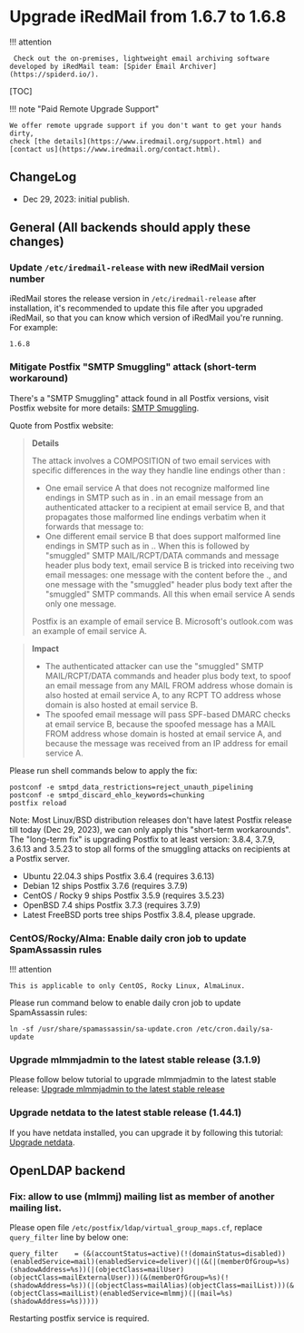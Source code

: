 # Upgrade iRedMail from 1.6.7 to 1.6.8

!!! attention

	 Check out the on-premises, lightweight email archiving software developed by iRedMail team: [Spider Email Archiver](https://spiderd.io/).

[TOC]

!!! note "Paid Remote Upgrade Support"

    We offer remote upgrade support if you don't want to get your hands dirty,
    check [the details](https://www.iredmail.org/support.html) and
    [contact us](https://www.iredmail.org/contact.html).

## ChangeLog

- Dec 29, 2023: initial publish.

## General (All backends should apply these changes)

### Update `/etc/iredmail-release` with new iRedMail version number

iRedMail stores the release version in `/etc/iredmail-release` after
installation, it's recommended to update this file after you upgraded iRedMail,
so that you can know which version of iRedMail you're running. For example:

```
1.6.8
```

### Mitigate Postfix "SMTP Smuggling" attack (short-term workaround)

There's a "SMTP Smuggling" attack found in all Postfix versions, visit Postfix
website for more details: [SMTP Smuggling](https://www.postfix.org/smtp-smuggling.html).

Quote from Postfix website:

> __Details__
>
> The attack involves a COMPOSITION of two email services with specific differences in the way they handle line endings other than <CR><LF>:
>
> - One email service A that does not recognize malformed line endings in SMTP such as in <LF>.<CR><LF> in an email message from an authenticated attacker to a recipient at email service B, and that propagates those malformed line endings verbatim when it forwards that message to:
> - One different email service B that does support malformed line endings in SMTP such as in <LF>.<CR><LF>. When this is followed by "smuggled" SMTP MAIL/RCPT/DATA commands and message header plus body text, email service B is tricked into receiving two email messages: one message with the content before the <LF>.<CR><LF>, and one message with the "smuggled" header plus body text after the "smuggled" SMTP commands. All this when email service A sends only one message.
>
> Postfix is an example of email service B. Microsoft's outlook.com was an example of email service A.

> __Impact__
>
> - The authenticated attacker can use the "smuggled" SMTP MAIL/RCPT/DATA commands and header plus body text, to spoof an email message from any MAIL FROM address whose domain is also hosted at email service A, to any RCPT TO address whose domain is also hosted at email service B.
> - The spoofed email message will pass SPF-based DMARC checks at email service B, because the spoofed message has a MAIL FROM address whose domain is hosted at email service A, and because the message was received from an IP address for email service A.

Please run shell commands below to apply the fix:

```shell
postconf -e smtpd_data_restrictions=reject_unauth_pipelining
postconf -e smtpd_discard_ehlo_keywords=chunking
postfix reload
```

Note: Most Linux/BSD distribution releases don't have latest Postfix release
till today (Dec 29, 2023), we can only apply this "short-term workarounds".
The "long-term fix" is upgrading Postfix to at least version: 3.8.4, 3.7.9,
3.6.13 and 3.5.23 to stop all forms of the smuggling attacks on recipients at
a Postfix server.

- Ubuntu 22.04.3 ships Postfix 3.6.4 (requires 3.6.13)
- Debian 12 ships Postfix 3.7.6 (requires 3.7.9)
- CentOS / Rocky 9 ships Postfix 3.5.9 (requires 3.5.23)
- OpenBSD 7.4 ships Postfix 3.7.3 (requires 3.7.9)
- Latest FreeBSD ports tree ships Postfix 3.8.4, please upgrade.

### CentOS/Rocky/Alma: Enable daily cron job to update SpamAssassin rules

!!! attention

    This is applicable to only CentOS, Rocky Linux, AlmaLinux.

Please run command below to enable daily cron job to update SpamAssassin rules:

```
ln -sf /usr/share/spamassassin/sa-update.cron /etc/cron.daily/sa-update
```

### Upgrade mlmmjadmin to the latest stable release (3.1.9)

Please follow below tutorial to upgrade mlmmjadmin to the latest stable release:
[Upgrade mlmmjadmin to the latest stable release](./upgrade.mlmmjadmin.html)

### Upgrade netdata to the latest stable release (1.44.1)

If you have netdata installed, you can upgrade it by following this tutorial:
[Upgrade netdata](./upgrade.netdata.html).

## OpenLDAP backend

### Fix: allow to use (mlmmj) mailing list as member of another mailing list.

Please open file `/etc/postfix/ldap/virtual_group_maps.cf`, replace
`query_filter` line by below one:

```
query_filter    = (&(accountStatus=active)(!(domainStatus=disabled))(enabledService=mail)(enabledService=deliver)(|(&(|(memberOfGroup=%s)(shadowAddress=%s))(|(objectClass=mailUser)(objectClass=mailExternalUser)))(&(memberOfGroup=%s)(!(shadowAddress=%s))(|(objectClass=mailAlias)(objectClass=mailList)))(&(objectClass=mailList)(enabledService=mlmmj)(|(mail=%s)(shadowAddress=%s)))))
```

Restarting postfix service is required.
